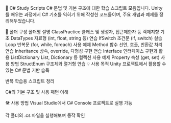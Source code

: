 🧠 C# Study Scripts
C# 문법 및 기본 구조에 대한 학습 스크립트 모음입니다.
Unity를 배우는 과정에서 C# 기초를 익히기 위해 작성한 코드들이며, 주요 개념과 예제를 정리해두었습니다.

📂 폴더 구성
폴더명	설명
ClassPractice	클래스 및 생성자, 접근제한자 등 객체지향 기초
DataTypes	자료형 (int, float, string 등) 연습
IfSwitch	조건문 (if, switch) 실습
Loop	반복문 (for, while, foreach) 사용 예제
Method	함수 선언, 호출, 반환값 처리 연습
Inheritance	상속, override, 다형성 구현 연습
Interface	인터페이스 구현과 활용
ListDictionary	List, Dictionary 등 컬렉션 사용 예제
Property	속성 (get, set) 사용 방법
StructEnum	구조체와 열거형 연습
💡 사용 목적
Unity 프로젝트에서 활용할 수 있는 C# 문법 기반 습득

반복 학습용 스크립트 정리

C#의 기본 구조 및 사용 패턴 이해

🛠️ 사용 방법
Visual Studio에서 C# Console 프로젝트로 실행 가능

각 폴더의 .cs 파일을 실행해보며 동작 확인
